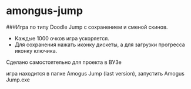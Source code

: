# amongus-jump
###Игра по типу Doodle Jump с сохранением и сменой скинов.
+ Каждые 1000 очков игра ускоряется. 
+ Для сохранения нажать иконку дискеты, а для загрузки прогресса иконку ключика.

Сделано самостоятельно для проекта в ВУЗе

игра находится в папке Amogus Jump (last version), запустить Amogus Jump.exe
